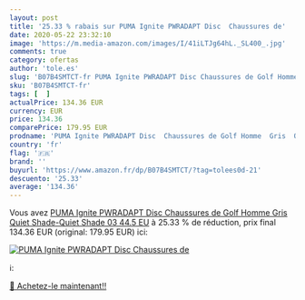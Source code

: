 ```yaml
---
layout: post
title: '25.33 % rabais sur PUMA Ignite PWRADAPT Disc  Chaussures de'
date: 2020-05-22 23:32:10
image: 'https://m.media-amazon.com/images/I/41iLTJg64hL._SL400_.jpg'
comments: true
category: ofertas
author: 'tole.es'
slug: 'B07B4SMTCT-fr PUMA Ignite PWRADAPT Disc Chaussures de Golf Homme Gris...'
sku: 'B07B4SMTCT-fr'
tags: [  ]
actualPrice: 134.36 EUR
currency: EUR
price: 134.36
comparePrice: 179.95 EUR
prodname: 'PUMA Ignite PWRADAPT Disc  Chaussures de Golf Homme  Gris  Quiet Shade-Quiet Shade 03   44.5 EU'
country: 'fr'
flag: '🇫🇷'
brand: ''
buyurl: 'https://www.amazon.fr/dp/B07B4SMTCT/?tag=tolees0d-21'
descuento: '25.33'
average: '134.36'
---
```


Vous avez [PUMA Ignite PWRADAPT Disc  Chaussures de Golf Homme  Gris  Quiet Shade-Quiet Shade 03   44.5 EU](https://www.amazon.fr/dp/B07B4SMTCT/?tag=tolees0d-21)  à  25.33 % de réduction, prix final  134.36 EUR (original: 179.95 EUR) ici:

[![PUMA Ignite PWRADAPT Disc  Chaussures de](https://m.media-amazon.com/images/I/41iLTJg64hL._SL400_.jpg)](https://www.amazon.fr/dp/B07B4SMTCT/?tag=tolees0d-21)

ℹ️:


[🛒 Achetez-le maintenant!!](https://www.amazon.fr/dp/B07B4SMTCT/?tag=tolees0d-21)
